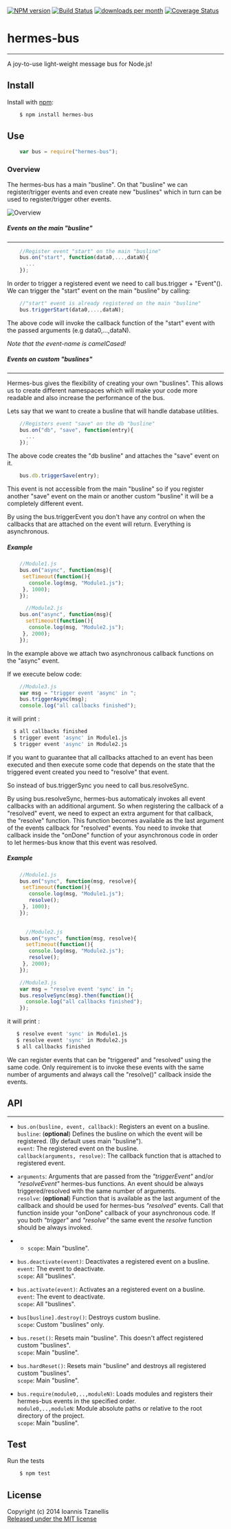 [![NPM version](http://img.shields.io/npm/v/hermes-bus.svg)](https://www.npmjs.org/package/hermes-bus)
[![Build Status](https://travis-ci.org/jahnestacado/hermes-bus.svg?branch=master)](https://travis-ci.org/jahnestacado/hermes-bus)
[![downloads per month](http://img.shields.io/npm/dm/hermes-bus.svg)](https://www.npmjs.org/package/hermes-bus)
[![Coverage Status](https://img.shields.io/coveralls/jahnestacado/hermes-bus.svg)](https://coveralls.io/r/jahnestacado/hermes-bus?branch=master)

# hermes-bus
-----------

A joy-to-use light-weight message bus for Node.js!

## Install
 Install with [npm](npmjs.org):
```bash
    $ npm install hermes-bus
```
## Use
```javascript
    var bus = require("hermes-bus");
```
### Overview
The hermes-bus has a main "busline". On that "busline" we can register/trigger events and even create new "buslines" which in turn can be used to register/trigger other events.

![Overview](https://github.com/jahnestacado/hermes-bus/blob/master/images/herme-bus-overview.png?raw=true)

##### Events on the main "busline"
---
```javascript
    //Register event "start" on the main "busline"
    bus.on("start", function(data0,...,dataN){
      ...
    });
```
In order to trigger a registered event we need to call bus.trigger + "Event"().  
We can trigger the "start" event on the main "busline" by calling:
```javascript
    //"start" event is already registered on the main "busline"
    bus.triggerStart(data0,...,dataN);
```
The above code will invoke the callback function of the "start" event with the passed arguments (e.g data0,...,dataN).  

_Note that the event-name is camelCased!_

##### Events on custom "buslines"
---
Hermes-bus gives the flexibility of creating your own "buslines". This allows us to create different namespaces which will make your code more readable and also increase the performance of the bus.

Lets say that we want to create a busline that will handle database utilities.

```javascript
    //Registers event "save" on the db "busline"
    bus.on("db", "save", function(entry){
      ...
    });
```

The above code creates the "db busline" and attaches the "save" event on it.

```javascript
    bus.db.triggerSave(entry);
```
This event is not accessible from the main "busline" so if you register another "save" event on the main or another custom "busline" it will be a completely different event.

By using the bus.triggerEvent you don't have any control on when the callbacks that are attached on the event will return. Everything is asynchronous.

##### Example
```javascript
    //Module1.js
    bus.on("async", function(msg){
     setTimeout(function(){
       console.log(msg, "Module1.js");
     }, 1000);
    });
```
```javascript
      //Module2.js
    bus.on("async", function(msg){
      setTimeout(function(){
       console.log(msg, "Module2.js");
     }, 2000);
    });
```
In the example above we attach two asynchronous callback functions on the "async" event.

If we execute below code:
```javascript
    //Module3.js
    var msg = "trigger event 'async' in ";
    bus.triggerAsync(msg);
    console.log("all callbacks finished");
```
it will print :  
```bash
  $ all callbacks finished   
  $ trigger event 'async' in Module1.js  
  $ trigger event 'async' in Module2.js  
 ```

If you want to guarantee that all callbacks attached to an event has been executed and then execute some code that depends on the state that the triggered event created you need to "resolve" that event.  

So instead of bus.triggerSync you need to call bus.resolveSync.  

By using bus.resolveSync, hermes-bus automaticaly invokes all event callbacks with an additional argument. So when registering the callback of a "resolved" event, we need to expect an extra argument for that callback, the "resolve" function. This function becomes available as the last argument of the events callback for "resolved" events. You need to invoke that callback inside the "onDone" function of your asynchronous code in order to let hermes-bus know that this event was resolved.

##### Example
```javascript
    //Module1.js
    bus.on("sync", function(msg, resolve){
     setTimeout(function(){
       console.log(msg, "Module1.js");
       resolve();
     }, 1000);
    });
```

```javascript
    
      //Module2.js
    bus.on("sync", function(msg, resolve){
      setTimeout(function(){
       console.log(msg, "Module2.js");
       resolve();
     }, 2000);
    });
```

```javascript
    //Module3.js
    var msg = "resolve event 'sync' in ";
    bus.resolveSync(msg).then(function(){
      console.log("all callbacks finished");
    });
```
it will print :  
```bash
   $ resolve event 'sync' in Module1.js    
   $ resolve event 'sync' in Module2.js  
   $ all callbacks finished  
  ```
  
We can register events that can be "triggered" and "resolved" using the same code. Only requirement is to invoke these events with the same number of arguments and always call the "resolve()" callback inside the events.
  
## API
---
* `bus.on(busline, event, callback)`: Registers an event on a busline.  
 `busline`: (**optional**) Defines the busline on which the event will be registered. (By default uses main "busline").  
 `event`: The registered event on the busline.   
 `callback(arguments, resolve)`: The callback function that is attached to registered event.  
 * `arguments`: Arguments that are passed from the _"triggerEvent"_ and/or _"resolveEvent"_ hermes-bus functions. An event should be always triggered/resolved with the same number of arguments.    
   `resolve`: (**optional**) Function that is available as the last argument of the callback and should be used for hermes-bus _"resolved"_ events. Call that function inside your "onDone" callback of your asynchronous code.
If you both _"trigger"_ and _"resolve"_ the same event the _resolve_ function should be always invoked.   
* * `scope`: Main "busline".    <br/>                 

* `bus.deactivate(event)`: Deactivates a registered event on a busline.  
 `event`: The event to deactivate.  
 `scope`: All "buslines".  

* `bus.activate(event)`: Activates an a registered event on a busline.  
`event`: The event to deactivate.  
`scope`: All "buslines".  
  
* `bus[busline].destroy()`: Destroys custom busline.  
`scope`: Custom "buslines" only.

* `bus.reset()`: Resets main "busline". This doesn't affect registered custom "buslines".  
`scope`: Main "busline".

* `bus.hardReset()`: Resets main "busline" and destroys all registered custom "buslines".  
`scope`: Main "busline".

* `bus.require(module0,..,moduleN)`: Loads modules and registers their hermes-bus events in the specified order.  
`module0,..,moduleN`: Module absolute paths or relative to the root directory of the project.  
`scope`: Main "busline".  
  
## Test
 Run the tests
```bash
    $ npm test 
```

## License
Copyright (c) 2014 Ioannis Tzanellis<br>
[Released under the MIT license](https://github.com/jahnestacado/hermes-bus/blob/master/LICENSE) 
